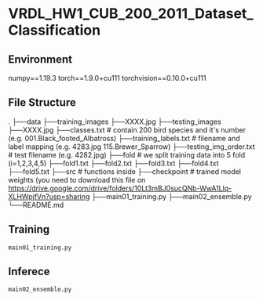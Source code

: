# VRDL_HW1_CUB_200_2011_Dataset_Classification
## Environment
numpy==1.19.3
torch==1.9.0+cu111
torchvision==0.10.0+cu111


## File Structure
.
├──data
   ├──training_images
      ├──XXXX.jpg
   ├──testing_images
      ├──XXXX.jpg
   ├──classes.txt           # contain 200 bird species and it's number (e.g. 001.Black_footed_Albatross)
   ├──training_labels.txt   # filename and label mapping (e.g. 4283.jpg 115.Brewer_Sparrow)
   ├──testing_img_order.txt # test filename (e.g. 4282.jpg)
   ├──fold                  # we split training data into 5 fold (i=1,2,3,4,5)
       ├──fold1.txt
       ├──fold2.txt
       ├──fold3.txt
       ├──fold4.txt
       ├──fold5.txt
├──src                      # functions inside
├──checkpoint               # trained model weights (you need to download this file on https://drive.google.com/drive/folders/10Lt3mBJ0sucQNb-WwA1Llq-XLHWpjfVn?usp=sharing
├──main01_training.py
├──main02_ensemble.py
└──README.md


## Training
`main01_training.py`


## Inferece
`main02_ensemble.py`
